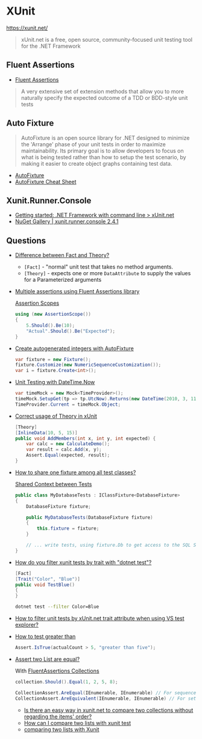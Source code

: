 # XUnit

<https://xunit.net/>

> xUnit.net is a free, open source, community-focused unit testing tool for the .NET Framework

## Fluent Assertions

* [Fluent Assertions](https://fluentassertions.com)

> A very extensive set of extension methods that allow you to more naturally specify the expected outcome of a TDD or BDD-style unit tests

## Auto Fixture

> AutoFixture is an open source library for .NET designed to minimize the 'Arrange' phase of your unit tests in order to maximize maintainability. Its primary goal is to allow developers to focus on what is being tested rather than how to setup the test scenario, by making it easier to create object graphs containing test data.

* [AutoFixture](https://github.com/AutoFixture/AutoFixture)
* [AutoFixture Cheat Sheet](https://github.com/AutoFixture/AutoFixture/wiki/Cheat-Sheet#autogenerated-number)

## Xunit.Runner.Console

* [Getting started: .NET Framework with command line > xUnit.net](https://xunit.net/docs/getting-started/netfx/cmdline)
* [NuGet Gallery | xunit.runner.console 2.4.1](https://www.nuget.org/packages/xunit.runner.console)

## Questions

* [Difference between Fact and Theory?](https://stackoverflow.com/q/22373258/1366033)

  * `[Fact]` - "normal" unit test that takes no method arguments.
  * `[Theory]` - expects one or more `DataAttribute` to supply the values for a Parameterized arguments

* [Multiple assertions using Fluent Assertions library](https://stackoverflow.com/q/45949961/1366033)

  [Assertion Scopes](https://fluentassertions.com/introduction#assertion-scopes)

  ```cs
  using (new AssertionScope())
  {
      5.Should().Be(10);
      "Actual".Should().Be("Expected");
  }
  ```

* [Create autogenerated integers with AutoFixture](https://stackoverflow.com/q/32594851/1366033)

  ```cs
  var fixture = new Fixture();
  fixture.Customize(new NumericSequenceCustomization());
  var i = fixture.Create<int>();
  ```

* [Unit Testing with DateTime.Now](https://stackoverflow.com/q/2425721/1366033)

  ```cs
  var timeMock = new Mock<TimeProvider>();
  timeMock.SetupGet(tp => tp.UtcNow).Returns(new DateTime(2010, 3, 11));
  TimeProvider.Current = timeMock.Object;
  ```

* [Correct usage of Theory in xUnit](https://stackoverflow.com/q/35591470/1366033)

  ```cs
  [Theory]
  [InlineData(10, 5, 15)]
  public void AddMembers(int x, int y, int expected) {
      var calc = new CalculateDemo();
      var result = calc.Add(x, y);
      Assert.Equal(expected, result);
  }
  ```

* [How to share one fixture among all test classes?](https://stackoverflow.com/q/63600252/1366033)

  [Shared Context between Tests](https://xunit.net/docs/shared-context)

  ```cs
  public class MyDatabaseTests : IClassFixture<DatabaseFixture>
  {
      DatabaseFixture fixture;

      public MyDatabaseTests(DatabaseFixture fixture)
      {
          this.fixture = fixture;
      }

      // ... write tests, using fixture.Db to get access to the SQL Server ...
  }
  ```

* [How do you filter xunit tests by trait with "dotnet test"?](https://stackoverflow.com/q/42262651/1366033)

  ```cs
  [Fact]
  [Trait("Color", "Blue")]
  public void TestBlue()
  {
  }
  ```

  ```bash
  dotnet test --filter Color=Blue
  ```

* [How to filter unit tests by xUnit.net trait attribute when using VS test explorer?](https://stackoverflow.com/q/57828264/1366033)


* [How to test greater than](https://stackoverflow.com/q/4138132/1366033)

  ```cs
  Assert.IsTrue(actualCount > 5, "greater than five");
  ```

* [Assert two List<T> are equal?](https://stackoverflow.com/q/419659/1366033)

  With [FluentAssertions Collections](https://fluentassertions.com/collections/)

  ```cs
  collection.Should().Equal(1, 2, 5, 8);
  ```

  ```cs
  CollectionAssert.AreEqual(IEnumerable, IEnumerable) // For sequences, order matters
  CollectionAssert.AreEquivalent(IEnumerable, IEnumerable) // For sets, order doesn't matter
  ```

  * [Is there an easy way in xunit.net to compare two collections without regarding the items' order?](https://stackoverflow.com/q/28217974/1366033)
  * [How can I compare two lists with xunit test](https://stackoverflow.com/q/59458136/1366033)
  * [comparing two lists with Xunit](https://stackoverflow.com/q/45284937/1366033)

